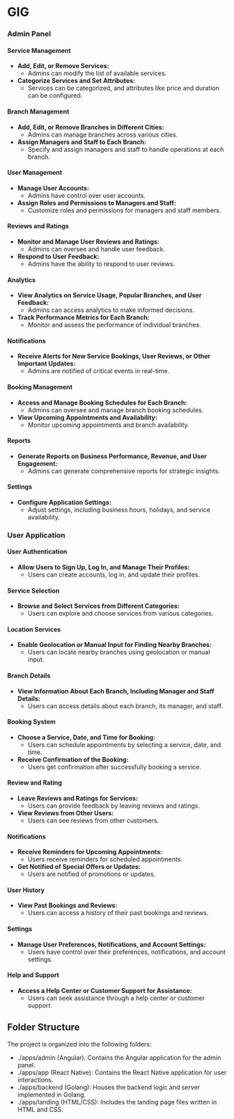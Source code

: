 # GIG

### Admin Panel

#### Service Management

- **Add, Edit, or Remove Services:**
    - Admins can modify the list of available services.
- **Categorize Services and Set Attributes:**
    - Services can be categorized, and attributes like price and duration can be configured.

#### Branch Management

- **Add, Edit, or Remove Branches in Different Cities:**
    - Admins can manage branches across various cities.
- **Assign Managers and Staff to Each Branch:**
    - Specify and assign managers and staff to handle operations at each branch.

#### User Management

- **Manage User Accounts:**
    - Admins have control over user accounts.
- **Assign Roles and Permissions to Managers and Staff:**
    - Customize roles and permissions for managers and staff members.

#### Reviews and Ratings

- **Monitor and Manage User Reviews and Ratings:**
    - Admins can oversee and handle user feedback.
- **Respond to User Feedback:**
    - Admins have the ability to respond to user reviews.

#### Analytics

- **View Analytics on Service Usage, Popular Branches, and User Feedback:**
    - Admins can access analytics to make informed decisions.
- **Track Performance Metrics for Each Branch:**
    - Monitor and assess the performance of individual branches.

#### Notifications

- **Receive Alerts for New Service Bookings, User Reviews, or Other Important Updates:**
    - Admins are notified of critical events in real-time.

#### Booking Management

- **Access and Manage Booking Schedules for Each Branch:**
    - Admins can oversee and manage branch booking schedules.
- **View Upcoming Appointments and Availability:**
    - Monitor upcoming appointments and branch availability.

#### Reports

- **Generate Reports on Business Performance, Revenue, and User Engagement:**
    - Admins can generate comprehensive reports for strategic insights.

#### Settings

- **Configure Application Settings:**
    - Adjust settings, including business hours, holidays, and service availability.

### User Application

#### User Authentication

- **Allow Users to Sign Up, Log In, and Manage Their Profiles:**
    - Users can create accounts, log in, and update their profiles.

#### Service Selection

- **Browse and Select Services from Different Categories:**
    - Users can explore and choose services from various categories.

#### Location Services

- **Enable Geolocation or Manual Input for Finding Nearby Branches:**
    - Users can locate nearby branches using geolocation or manual input.

#### Branch Details

- **View Information About Each Branch, Including Manager and Staff Details:**
    - Users can access details about each branch, its manager, and staff.

#### Booking System

- **Choose a Service, Date, and Time for Booking:**
    - Users can schedule appointments by selecting a service, date, and time.
- **Receive Confirmation of the Booking:**
    - Users get confirmation after successfully booking a service.

#### Review and Rating

- **Leave Reviews and Ratings for Services:**
    - Users can provide feedback by leaving reviews and ratings.
- **View Reviews from Other Users:**
    - Users can see reviews from other customers.

#### Notifications

- **Receive Reminders for Upcoming Appointments:**
    - Users receive reminders for scheduled appointments.
- **Get Notified of Special Offers or Updates:**
    - Users are notified of promotions or updates.

#### User History

- **View Past Bookings and Reviews:**
    - Users can access a history of their past bookings and reviews.

#### Settings

- **Manage User Preferences, Notifications, and Account Settings:**
    - Users have control over their preferences, notifications, and account settings.

#### Help and Support

- **Access a Help Center or Customer Support for Assistance:**
    - Users can seek assistance through a help center or customer support.

## Folder Structure

The project is organized into the following folders:
- ./apps/admin (Angular): Contains the Angular application for the admin panel.
- ./apps/app (React Native): Contains the React Native application for user interactions.
- ./apps/backend (Golang): Houses the backend logic and server implemented in Golang.
- ./apps/landing (HTML/CSS): Includes the landing page files written in HTML and CSS.
